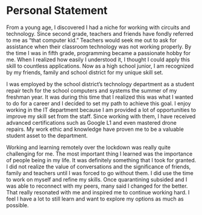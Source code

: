 # Personal Statement
From a young age, I discovered I had a niche for working with circuits and technology. Since second grade, teachers and friends have fondly referred to me as “that computer kid.” Teachers would seek me out to ask for assistance when their classroom technology was not working properly. By the time I was in fifth grade, programming became a passionate hobby for me. When I realized how easily I understood it, I thought I could apply this skill to countless applications. Now as a high school junior, I am recognized by my friends, family and school district for my unique skill set.

I was employed by the school district’s technology department as a student repair tech for the school computers and systems the summer of my freshman year.  It was during this time that I realized this was what I wanted to do for a career and I decided to set my path to achieve this goal. I enjoy working in the IT department because I am provided a lot of opportunities to improve my skill set from the staff.  Since working with them, I have received advanced certifications such as Google L1 and even mastered drone repairs. My work ethic and knowledge have proven me to be a valuable student asset to the department.

Working and learning remotely over the lockdown was really quite challenging for me. The most important thing I learned was the importance of people being in my life. It was definitely something that I took for granted.  I did not realize the value of conversations and the significance of friends, family and teachers until I was forced to go without them. I did use the time to work on myself and refine my skills. Once quarantining subsided and I was able to reconnect with my peers, many said I changed for the better.  That really resonated with me and inspired me to continue working hard. I feel I have a lot to still learn and want to explore my options as much as possible.
